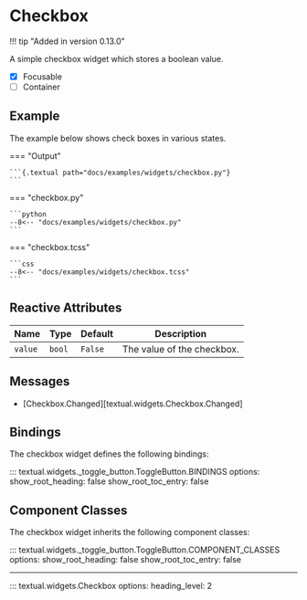 # Checkbox

!!! tip "Added in version 0.13.0"

A simple checkbox widget which stores a boolean value.

- [x] Focusable
- [ ] Container

## Example

The example below shows check boxes in various states.

=== "Output"

    ```{.textual path="docs/examples/widgets/checkbox.py"}
    ```

=== "checkbox.py"

    ```python
    --8<-- "docs/examples/widgets/checkbox.py"
    ```

=== "checkbox.tcss"

    ```css
    --8<-- "docs/examples/widgets/checkbox.tcss"
    ```

## Reactive Attributes

| Name    | Type   | Default | Description                |
| ------- | ------ | ------- | -------------------------- |
| `value` | `bool` | `False` | The value of the checkbox. |

## Messages

- [Checkbox.Changed][textual.widgets.Checkbox.Changed]

## Bindings

The checkbox widget defines the following bindings:

::: textual.widgets._toggle_button.ToggleButton.BINDINGS
    options:
      show_root_heading: false
      show_root_toc_entry: false

## Component Classes

The checkbox widget inherits the following component classes:

::: textual.widgets._toggle_button.ToggleButton.COMPONENT_CLASSES
    options:
      show_root_heading: false
      show_root_toc_entry: false


---


::: textual.widgets.Checkbox
    options:
      heading_level: 2
